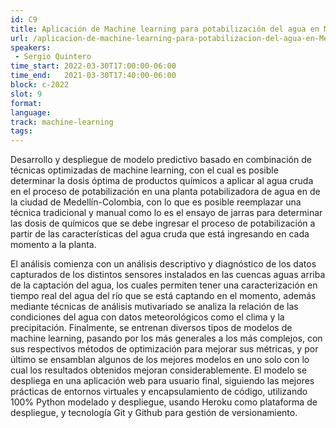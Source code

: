 ```yaml
---
id: C9
title: Aplicación de Machine learning para potabilización del agua en Medellín
url: /aplicacion-de-machine-learning-para-potabilizacion-del-agua-en-Medellin
speakers:
 - Sergio Quintero
time_start: 2022-03-30T17:00:00-06:00
time_end:   2021-03-30T17:40:00-06:00
block: c-2022
slot: 9
format: 
language: 
track: machine-learning
tags:
---
```


Desarrollo y despliegue de modelo predictivo basado en combinación de técnicas optimizadas de machine learning, con el cual es posible determinar la dosis óptima de productos químicos a aplicar al agua cruda en el proceso de potabilización en una planta potabilizadora de agua en de la ciudad de Medellín-Colombia, con lo que es posible reemplazar una técnica tradicional y manual como lo es el ensayo de jarras para determinar las dosis de químicos que se debe ingresar el proceso de potabilización a partir de las características del agua cruda que está ingresando en cada momento a la planta. 

El análisis comienza con un análisis descriptivo y diagnóstico de los datos capturados de los distintos sensores instalados en las cuencas aguas arriba de la captación del agua, los cuales permiten tener una caracterización en tiempo real del agua del río que se está captando en el momento, además mediante técnicas de análisis mutivariado se analiza la relación de las condiciones del agua con datos meteorológicos como el clima y la precipitación. Finalmente, se entrenan diversos tipos de modelos de machine learning, pasando por los más generales a los más complejos, con sus respectivos métodos de optimización para mejorar sus métricas, y por último se ensamblan algunos de los mejores modelos en uno solo con lo cual los resultados obtenidos mejoran considerablemente. El modelo se despliega en una aplicación web para usuario final, siguiendo las mejores prácticas de entornos virtuales y encapsulamiento de código, utilizando 100% Python modelado y despliegue, usando Heroku como plataforma de despliegue, y tecnología Git y Github para gestión de versionamiento.


